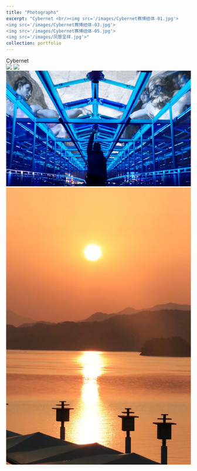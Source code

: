 ```yaml
---
title: "Photographs"
excerpt: "Cybernet <br/><img src='/images/Cybernet赛博结体-01.jpg'>
<img src='/images/Cybernet赛博结体-03.jpg'>
<img src='/images/Cybernet赛博结体-05.jpg'>
<img src='/images/凤曌呈祥.jpg'>"
collection: portfolio
---
```

Cybernet <br/><img src='/images/Cybernet赛博结体-01.jpg'>
<img src='/images/Cybernet赛博结体-03.jpg'>
<img src='/images/Cybernet赛博结体-05.jpg'>
<img src='/images/凤曌呈祥.jpg'>